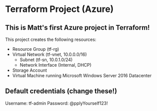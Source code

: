 # Terraform Project (Azure)
## This is Matt's first Azure project in Terraform!
This project creates the following resources:
- Resource Group (tf-rg)
- Virtual Network (tf-vnet, 10.0.0.0/16)
  - Subnet (tf-sn, 10.0.1.0/24)
  - Network Interface (Internal, DHCP)
- Storage Account
- Virtual Machine running Microsoft Windows Server 2016 Datacenter
## Default credentials (change these!)
Username: tf-admin
Password: @pplyYourself123!
